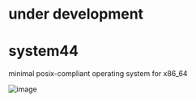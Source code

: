 # under development

# system44
minimal posix-compliant operating system for x86_64

![image](https://www.openbsd.org/images/lemote.jpg)
